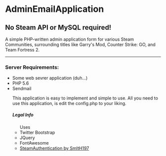 # AdminEmailApplication
<h2>No Steam API or MySQL required!</h2>
A simple PHP-written admin application form for various Steam Communities, surrounding titles like Garry's Mod, Counter Strike: GO, and Team Fortress 2.

----------------------------
<h3>Server Requirements:</h3>
<ul>
<li>Some web sevrer application (duh...)</li>
<li>PHP 5.6</li>
<li>Sendmail</li>

<p>This application is easy to implement and simple to use. All you need to use this application, is edit the config.php to your liking.</p>

<h5>Legal Info</h5>
<ul>Uses
    <li>Twitter Bootstrap</li>
    <li>JQuery</li>
    <li>FontAwesome</li>
    <li><a href="https://github.com/SmItH197/SteamAuthentication">SteamAuthentication by SmItH197</a></li>
</ul>